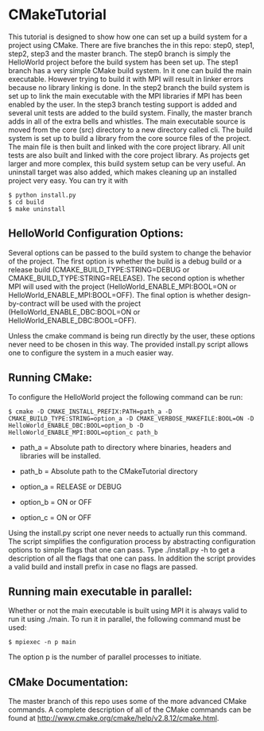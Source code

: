 CMakeTutorial 
=============

This tutorial is designed to show how one can set up a build system for a
project using CMake. There are five branches the in this repo: step0, step1,
step2, step3 and the master branch. The step0 branch is simply the HelloWorld
project before the build system has been set up. The step1 branch has a very
simple CMake build system. In it one can build the main executable. However
trying to build it with MPI will result in linker errors because no library
linking is done. In the step2 branch the build system is set up to link the main
executable with the MPI libraries if MPI has been enabled by the user.  In the
step3 branch testing support is added and several unit tests are added to the
build system. Finally, the master branch adds in all of the extra bells and
whistles. The main executable source is moved from the core (src) directory to a
new directory called cli. The build system is set up to build a library from the
core source files of the project. The main file is then built and linked with
the core project library. All unit tests are also built and linked with the core
project library. As projects get larger and more complex, this build system
setup can be very useful. An uninstall target was also added, which makes
cleaning up an installed project very easy. You can try it with

```
$ python install.py 
$ cd build
$ make uninstall
```

HelloWorld Configuration Options:
-----------

Several options can be passed to the build system to change the behavior of the
project. The first option is whether the build is a debug build or a release 
build (CMAKE_BUILD_TYPE:STRING=DEBUG or CMAKE_BUILD_TYPE:STRING=RELEASE).
The second option is whether MPI will used with the project 
(HelloWorld_ENABLE_MPI:BOOL=ON or HelloWorld_ENABLE_MPI:BOOL=OFF). The final
option is whether design-by-contract will be used with the project
(HelloWorld_ENABLE_DBC:BOOL=ON or HelloWorld_ENABLE_DBC:BOOL=OFF). 

Unless the cmake command is being run directly by the user, these options 
never need to be chosen in this way. The provided install.py script allows
one to configure the system in a much easier way. 

Running CMake:
-------------

To configure the HelloWorld project the following command can be run:

```
$ cmake -D CMAKE_INSTALL_PREFIX:PATH=path_a -D CMAKE_BUILD_TYPE:STRING=option_a -D CMAKE_VERBOSE_MAKEFILE:BOOL=ON -D HelloWorld_ENABLE_DBC:BOOL=option_b -D HelloWorld_ENABLE_MPI:BOOL=option_c path_b
```

* path_a = Absolute path to directory where binaries, headers and 
           libraries will be installed.
* path_b = Absolute path to the CMakeTutorial directory

* option_a = RELEASE or DEBUG
* option_b = ON or OFF
* option_c = ON or OFF

Using the install.py script one never needs to actually run this command. The 
script simplifies the configuration process by abstracting configuration 
options to simple flags that one can pass. Type ./install.py -h to get a 
description of all the flags that one can pass. In addition the script provides
a valid build and install prefix in case no flags are passed. 

Running main executable in parallel:
---------

Whether or not the main executable is built using MPI it is always valid to run
it using ./main. To run it in parallel, the following command must be used:

```
$ mpiexec -n p main
```

The option p is the number of parallel processes to initiate.

CMake Documentation:
---------

The master branch of this repo uses some of the more advanced CMake commands.
A complete description of all of the CMake commands can be found at http://www.cmake.org/cmake/help/v2.8.12/cmake.html. 


